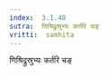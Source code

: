 ```yaml
---
index:  3.1.48
sutra:  णिश्रिद्रुस्रुभ्यः कर्तरि चङ्
vritti:  samhita 
---
```


णिश्रिद्रुस्रुभ्यः कर्तरि चङ्

